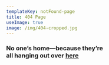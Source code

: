 ```yaml
---
templateKey: notFound-page
title: 404 Page
useImage: true
image: /img/404-cropped.jpg
---
```


### No one’s home—because they’re <br /> all hanging out over [here](/)
